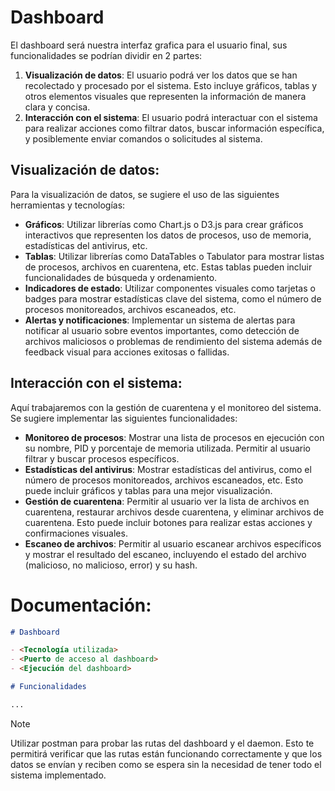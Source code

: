 # Dashboard

El dashboard será nuestra interfaz grafica para el usuario final, sus funcionalidades se podrían dividir en 2 partes:

1. **Visualización de datos**: El usuario podrá ver los datos que se han recolectado y procesado por el sistema. Esto incluye gráficos, tablas y otros elementos visuales que representen la información de manera clara y concisa.
2. **Interacción con el sistema**: El usuario podrá interactuar con el sistema para realizar acciones como filtrar datos, buscar información específica, y posiblemente enviar comandos o solicitudes al sistema.

## Visualización de datos:

Para la visualización de datos, se sugiere el uso de las siguientes herramientas y tecnologías:

- **Gráficos**: Utilizar librerías como Chart.js o D3.js para crear gráficos interactivos que representen los datos de procesos, uso de memoria, estadísticas del antivirus, etc.
- **Tablas**: Utilizar librerías como DataTables o Tabulator para mostrar listas de procesos, archivos en cuarentena, etc. Estas tablas pueden incluir funcionalidades de búsqueda y ordenamiento.
- **Indicadores de estado**: Utilizar componentes visuales como tarjetas o badges para mostrar estadísticas clave del sistema, como el número de procesos monitoreados, archivos escaneados, etc.
- **Alertas y notificaciones**: Implementar un sistema de alertas para notificar al usuario sobre eventos importantes, como detección de archivos maliciosos o problemas de rendimiento del sistema además de feedback visual para acciones exitosas o fallidas.

## Interacción con el sistema:

Aquí trabajaremos con la gestión de cuarentena y el monitoreo del sistema. Se sugiere implementar las siguientes funcionalidades:

- **Monitoreo de procesos**: Mostrar una lista de procesos en ejecución con su nombre, PID y porcentaje de memoria utilizada. Permitir al usuario filtrar y buscar procesos específicos.
- **Estadísticas del antivirus**: Mostrar estadísticas del antivirus, como el número de procesos monitoreados, archivos escaneados, etc. Esto puede incluir gráficos y tablas para una mejor visualización.
- **Gestión de cuarentena**: Permitir al usuario ver la lista de archivos en cuarentena, restaurar archivos desde cuarentena, y eliminar archivos de cuarentena. Esto puede incluir botones para realizar estas acciones y confirmaciones visuales.
- **Escaneo de archivos**: Permitir al usuario escanear archivos específicos y mostrar el resultado del escaneo, incluyendo el estado del archivo (malicioso, no malicioso, error) y su hash.

# Documentación:

```markdown
# Dashboard

- <Tecnología utilizada>
- <Puerto de acceso al dashboard>
- <Ejecución del dashboard>

# Funcionalidades

...
```

> [!NOTE]
> Utilizar postman para probar las rutas del dashboard y el daemon. Esto te permitirá verificar que las rutas están funcionando correctamente y que los datos se envían y reciben como se espera sin la necesidad de tener todo el sistema implementado.
